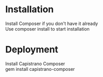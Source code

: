 # Installation
Install Composer if you don't have it already   
Use composer install to start installation

# Deployment
Install Capistrano Composer   
gem install capistrano-composer